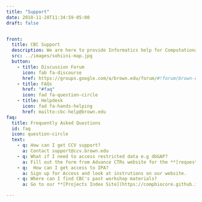 ```yaml
---
title: "Support"
date: 2018-11-28T11:34:59-05:00
draft: false


front:
  title: CBC Support
  description: We are here to provide Informatics help for Computational Biology Research at Brown.
  src: ../images/sohiini-map.jpg
  button:
    - title: Discussion Forum
      icon: fab fa-discourse
      href: https://groups.google.com/a/brown.edu/forum/#!forum/brown-compbiocore-discuss
    - title: FAQs
      href: "#faq"
      icon: fad fa-question-circle
    - title: Helpdesk
      icon: fad fa-hands-helping
      href: mailto:cbc-help@brown.edu
faq:
  title: Frequently Asked Questions
  id: faq
  icon: question-circle
  text:
    - q: How can I get CCV support?
      a: Contact support@ccv.brown.edu
    - q: What if I need to access restricted data e.g dbGAP?
      a: Fill out the form from Advance CTRs website for the **[request for Research Services](https://www.brown.edu/initiatives/translational-research/request-research-services)** which includes access to restricted data including data from collaborators within the RI hospital partners
    - q:  How can I get access to IPA?
      a: Sign up for Access and look at instrutions on our website.
    - q: Where can I find CBC's past workshop materials?
      a: Go to our **[Projects Index Site](https://compbiocore.github.io)**.

---
```

